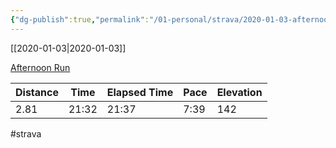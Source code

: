 ```yaml
---
{"dg-publish":true,"permalink":"/01-personal/strava/2020-01-03-afternoon-run/"}
---
```



[[2020-01-03\|2020-01-03]]

[Afternoon Run](https://www.strava.com/activities/2985935707)

| Distance | Time  | Elapsed Time | Pace | Elevation |
| -------- | ----- | ------------ | ---- | --------- |
| 2.81     | 21:32 | 21:37        | 7:39 | 142       |




#strava
